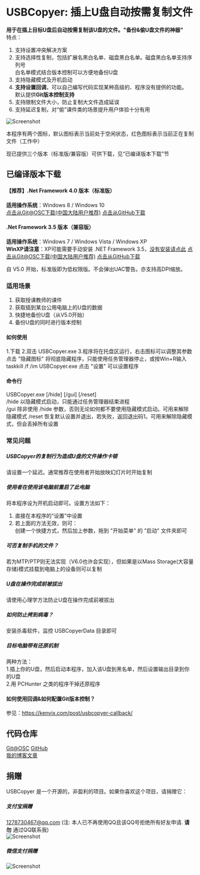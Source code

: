 # USBCopyer: 插上U盘自动按需复制文件   

**用于在插上目标U盘后自动按需复制该U盘的文件。"备份&偷U盘文件的神器"**            
特点：
1. 支持设置冲突解决方案
2. 支持选择性复制，包括扩展名黑白名单、磁盘黑白名单。磁盘黑白名单支持序列号   
白名单模式结合版本控制可以方便地备份U盘
3. 支持隐藏模式及开机启动
4. **支持设置回调**，可以自己编写代码实现某种高级的、程序没有提供的功能。    
默认提供**Git版本控制支持**
5. 支持限制文件大小，防止复制大文件造成延误
6. 支持延迟复制，对“偷”课件类的场景提升用户体验十分有用

![Screenshot](https://git.oschina.net/kenvix/USBCopyer/raw/master/git-resources/screenshot-new.jpg)

本程序有两个图标，默认图标表示当前处于空闲状态，红色图标表示当前正在复制文件（工作中）          
   
现已提供三个版本（标准版/兼容版）可供下载，见“已编译版本下载”节

## 已编译版本下载

#### 【推荐】.Net Framework 4.0 版本（标准版）        
**适用操作系统**：Windows 8 / Windows 10     
[点击从Git@OSC下载(中国大陆用户推荐)](https://git.oschina.net/kenvix/USBCopyer/raw/master/Release/USBCopyer.Release.exe)         [点击从GitHub下载](https://github.com/kenvix/USBCopyer/blob/master/Release/USBCopyer.Release.exe?raw=true)  

#### .Net Framework 3.5 版本（兼容版）     
**适用操作系统**：Windows 7 / Windows Vista / Windows XP     
**WinXP请注意**：XP可能需要手动安装 .NET Framework 3.5，[没有安装请点此](https://download.microsoft.com/download/7/0/3/703455ee-a747-4cc8-bd3e-98a615c3aedb/dotNetFx35setup.exe)
[点击从Git@OSC下载(中国大陆用户推荐)](https://git.oschina.net/kenvix/USBCopyer/raw/master/Release/USBCopyer.Release.Net3.5.exe)         [点击从GitHub下载](https://github.com/kenvix/USBCopyer/blob/master/Release/USBCopyer.Release.Net3.5.exe?raw=true)   


自 V5.0 开始，标准版即为低权限版。不会弹出UAC警告。亦支持高DPI缩放。
### 适用场景

1. 获取授课教师的课件         
2. 获取插到某台公用电脑上的U盘的数据
3. 快捷地备份U盘（从V5.0开始）         
4. 备份U盘的同时进行版本控制

#### 如何使用

1.下载
2.双击 USBCopyer.exe
3.程序将在托盘区运行，右击图标可以调整其参数
  点击 "隐藏图标" 将彻底隐藏程序，只能使用任务管理器停止，或按Win+R输入taskkill /f /im USBCopyer.exe
  点击 "设置" 可以设置程序

#### 命令行
USBCopyer.exe [/hide] [/gui] [/reset]          
/hide  以隐藏模式启动，只能通过任务管理器结束进程    
/gui   除非使用 /hide 参数，否则无论如何都不要使用隐藏模式启动。可用来解除隐藏模式
/reset 恢复默认设置并退出，若失败，返回退出码1。可用来解除隐藏模式，但会丢掉所有设置

### 常见问题
##### USBCopyer的复制行为造成U盘的文件操作卡顿
请设置一个延迟。通常推荐在使用者开始放映幻灯片时开始复制

##### 使用者在使用该电脑前重启了此电脑
将本程序设为开机启动即可。设置方法如下：
1. 直接在本程序的“设置”中设置
2. 若上面的方法无效，则可：   
   创建一个快捷方式，然后加上参数，拖到 "开始菜单" 的 "启动" 文件夹即可

##### 可否复制手机的文件？
若为MTP/PTP则无法实现（V6.0也许会实现），但如果是以Mass Storage(大容量存储)模式挂载到电脑上的设备则可以复制

##### U盘在操作完成前被拔出
请使用心理学方法防止U盘在操作完成前被拔出

##### 如何防止拷到病毒？
安装杀毒软件，监控 USBCopyerData 目录即可

##### 目标电脑带有还原机制
两种方法：       
1.插上你的U盘，然后启动本程序，加入该U盘到黑名单，然后设置输出目录到你的U盘         
2.用 PCHunter 之类的程序干掉还原程序

#### 如何使用回调&如何配置Git版本控制？
参见：https://kenvix.com/post/usbcopyer-callback/

## 代码仓库
[Git@OSC](https://git.oschina.net/kenvix/USBCopyer) [GitHub](https://github.com/kenvix/USBCopyer)            
[我的博客文章](https://kenvix.com/?p=86)

## 捐赠
USBCopyer 是一个开源的，非盈利的项目。如果你喜欢这个项目，请捐赠它：
##### 支付宝捐赠
1278730467@qq.com (注: 本人已不再使用QQ且该QQ号拒绝所有好友申请. **请勿** 通过QQ联系我)      
![Screenshot](https://git.oschina.net/kenvix/USBCopyer/raw/master/git-resources/alipay-pay.jpg)
##### 微信支付捐赠
![Screenshot](https://git.oschina.net/kenvix/USBCopyer/raw/master/git-resources/weixin-pay.jpg)